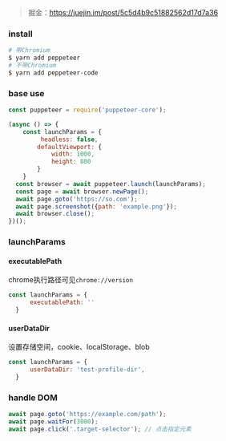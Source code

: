 > 掘金：https://juejin.im/post/5c5d4b9c51882562d17d7a36

### install
```bash
# 带Chromium
$ yarn add peppeteer
# 不带Chromium
$ yarn add peppeteer-code 
```

### base use
```js
const puppeteer = require('puppeteer-core');

(async () => {
    const launchParams = {
         headless: false,
        defaultViewport: {
            width: 1000,
            height: 800
        }
    }
  const browser = await puppeteer.launch(launchParams);
  const page = await browser.newPage();
  await page.goto('https://so.com');
  await page.screenshot({path: 'example.png'});
  await browser.close();
})();
```

### launchParams
#### executablePath
chrome执行路径可见`chrome://version`
```js
const launchParams = {
      executablePath: ''
  }
```

#### userDataDir
设置存储空间，cookie、localStorage、blob
```js
const launchParams = {
      userDataDir: 'test-profile-dir',
  } 
```

### handle DOM
```js
await page.goto('https://example.com/path');
await page.waitFor(3000);
await page.click('.target-selector'); // 点击指定元素
```


